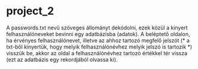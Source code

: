 # project_2

A passwords.txt nevű szöveges állományt dekódolni, ezek közül a kinyert felhasználóneveket bevinni egy adatbázisba (adatok). 
A beléptető oldalon, ha érvényes felhasználónevet, illetve az ahhoz tartozó megfelő jelszót (* a txt-ből kinyertük, hogy melyik felhasználónévhez melyik jelszó is tartozik *) visszük be, akkor az oldal a felhasználónévhez tartozó értékkel tér vissza (ezt az adatbázis egy rekordjából olvassa ki). 
